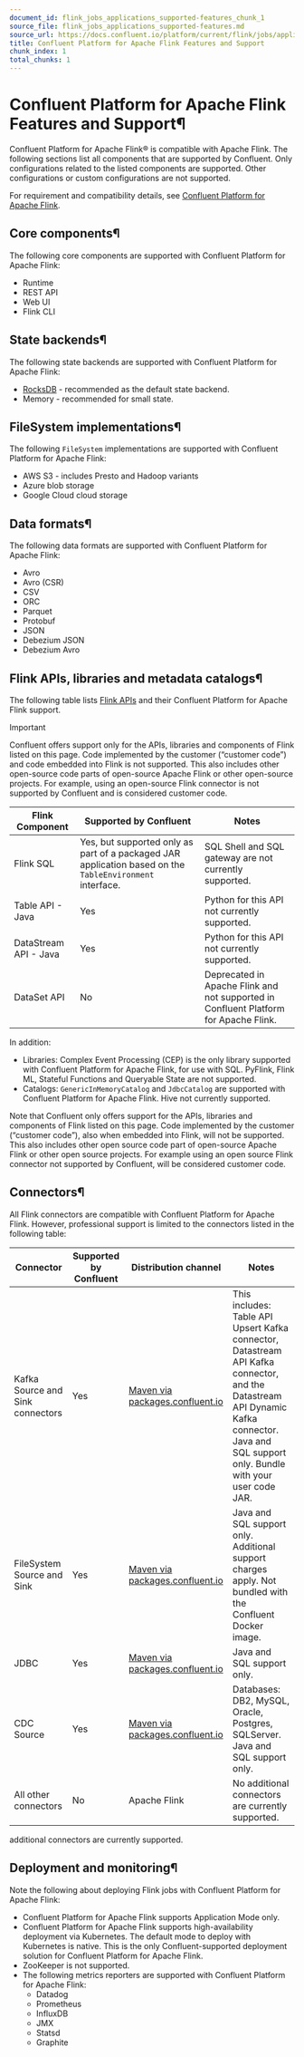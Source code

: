 ```yaml
---
document_id: flink_jobs_applications_supported-features_chunk_1
source_file: flink_jobs_applications_supported-features.md
source_url: https://docs.confluent.io/platform/current/flink/jobs/applications/supported-features.html
title: Confluent Platform for Apache Flink Features and Support
chunk_index: 1
total_chunks: 1
---
```


# Confluent Platform for Apache Flink Features and Support¶

Confluent Platform for Apache Flink® is compatible with Apache Flink. The following sections list all components that are supported by Confluent. Only configurations related to the listed components are supported. Other configurations or custom configurations are not supported.

For requirement and compatibility details, see [Confluent Platform for Apache Flink](../../../installation/versions-interoperability.html#cp-af-compat).

## Core components¶

The following core components are supported with Confluent Platform for Apache Flink:

* Runtime
* REST API
* Web UI
* Flink CLI

## State backends¶

The following state backends are supported with Confluent Platform for Apache Flink:

* [RocksDB](https://github.com/facebook/rocksdb/wiki) \- recommended as the default state backend.
* Memory - recommended for small state.

## FileSystem implementations¶

The following `FileSystem` implementations are supported with Confluent Platform for Apache Flink:

* AWS S3 - includes Presto and Hadoop variants
* Azure blob storage
* Google Cloud cloud storage

## Data formats¶

The following data formats are supported with Confluent Platform for Apache Flink:

* Avro
* Avro (CSR)
* CSV
* ORC
* Parquet
* Protobuf
* JSON
* Debezium JSON
* Debezium Avro

## Flink APIs, libraries and metadata catalogs¶

The following table lists [Flink APIs](../../concepts/flink.html#af-apis) and their Confluent Platform for Apache Flink support.

Important

Confluent offers support only for the APIs, libraries and components of Flink listed on this page. Code implemented by the customer (“customer code”) and code embedded into Flink is not supported. This also includes other open-source code parts of open-source Apache Flink or other open-source projects. For example, using an open-source Flink connector is not supported by Confluent and is considered customer code.

Flink Component | Supported by Confluent | Notes
---|---|---
Flink SQL | Yes, but supported only as part of a packaged JAR application based on the `TableEnvironment` interface. | SQL Shell and SQL gateway are not currently supported.
Table API - Java | Yes | Python for this API not currently supported.
DataStream API - Java | Yes | Python for this API not currently supported.
DataSet API | No | Deprecated in Apache Flink and not supported in Confluent Platform for Apache Flink.

In addition:

* Libraries: Complex Event Processing (CEP) is the only library supported with Confluent Platform for Apache Flink, for use with SQL. PyFlink, Flink ML, Stateful Functions and Queryable State are not supported.
* Catalogs: `GenericInMemoryCatalog` and `JdbcCatalog` are supported with Confluent Platform for Apache Flink. Hive not currently supported.

Note that Confluent only offers support for the APIs, libraries and components of Flink listed on this page. Code implemented by the customer (“customer code”), also when embedded into Flink, will not be supported. This also includes other open source code part of open-source Apache Flink or other open source projects. For example using an open source Flink connector not supported by Confluent, will be considered customer code.

## Connectors¶

All Flink connectors are compatible with Confluent Platform for Apache Flink. However, professional support is limited to the connectors listed in the following table:

Connector | Supported by Confluent | Distribution channel | Notes
---|---|---|---
Kafka Source and Sink connectors | Yes | [Maven via packages.confluent.io](https://packages.confluent.io/maven/io/confluent/flink/flink-connector-kafka/) | This includes: Table API Upsert Kafka connector, Datastream API Kafka connector, and the Datastream API Dynamic Kafka connector. Java and SQL support only. Bundle with your user code JAR.
FileSystem Source and Sink | Yes | [Maven via packages.confluent.io](https://packages.confluent.io/maven/io/confluent/flink/) | Java and SQL support only. Additional support charges apply. Not bundled with the Confluent Docker image.
JDBC | Yes | [Maven via packages.confluent.io](https://packages.confluent.io/maven/io/confluent/flink/) | Java and SQL support only.
CDC Source | Yes | [Maven via packages.confluent.io](https://packages.confluent.io/maven/io/confluent/flink/) | Databases: DB2, MySQL, Oracle, Postgres, SQLServer. Java and SQL support only.
All other connectors | No | Apache Flink | No additional connectors are currently supported.

additional connectors are currently supported.

## Deployment and monitoring¶

Note the following about deploying Flink jobs with Confluent Platform for Apache Flink:

* Confluent Platform for Apache Flink supports Application Mode only.
* Confluent Platform for Apache Flink supports high-availability deployment via Kubernetes. The default mode to deploy with Kubernetes is native. This is the only Confluent-supported deployment solution for Confluent Platform for Apache Flink.
* ZooKeeper is not supported.
* The following metrics reporters are supported with Confluent Platform for Apache Flink:
  * Datadog
  * Prometheus
  * InfluxDB
  * JMX
  * Statsd
  * Graphite
